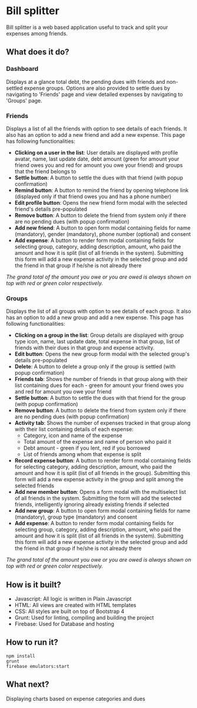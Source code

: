# Bill splitter

Bill splitter is a web based application useful to track and split your expenses among friends.

## What does it do?
### Dashboard
Displays at a glance total debt, the pending dues with friends and non-settled expense groups. Options are also provided to settle dues by navigating to 'Friends' page and view detailed expenses by navigating to 'Groups' page.

### Friends
Displays a list of all the friends with option to see details of each friends. It also has an option to add a new friend and add a new expense. This page has following functionalities:

* **Clicking on a user in the list**: User details are displayed with profile avatar, name, last update date, debt amount (green for amount your friend owes you and red for amount you owe your friend) and groups that the friend belongs to
* **Settle button**: A button to settle the dues with that friend (with popup confirmation)
* **Remind button**: A button to remind the friend by opening telephone link (displayed only if that friend owes you and has a phone number)
* **Edit profile button**: Opens the new friend form modal with the selected friend's details pre-populated
* **Remove button**: A button to delete the friend from system only if there are no pending dues (with popup confirmation)
* **Add new friend**: A button to open form modal containing fields for name (mandatory), gender (mandatory), phone number (optional) and consent
* **Add expense**: A button to render form modal containing fields for selecting group, category, adding description, amount, who paid the amount and how it is split (list of all friends in the system). Submitting this form will add a new expense activity in the selected group and add the friend in that group if he/she is not already there

_The grand total of the amount you owe or you are owed is always shown on top with red or green color respectively._

### Groups
Displays the list of all groups with option to see details of each group. It also has an option to add a new group and add a new expense. This page has following functionalities:

* **Clicking on a group in the list**: Group details are displayed with group type icon, name, last update date, total expense in that group, list of friends with their dues in that group and expense activity.
* **Edit button**: Opens the new group form modal with the selected group's details pre-populated
* **Delete**: A button to delete a group only if the group is settled (with popup confirmation)
* **Friends tab**: Shows the number of friends in that group along with their list containing dues for each - green for amount your friend owes you and red for amount you owe your friend
* **Settle button**: A button to settle the dues with that friend for the group (with popup confirmation)
* **Remove button**: A button to delete the friend from system only if there are no pending dues (with popup confirmation)
* **Activity tab**: Shows the number of expenses tracked in that group along with their list containing details of each expense:
  * Category, icon and name of the expense
  * Total amount of the expense and name of person who paid it
  * Debt amount - green if you lent, red if you borrowed
  * List of friends among whom that expense is split
* **Record expense button**: A button to render form modal containing fields for selecting category, adding description, amount, who paid the amount and how it is split (list of all friends in the group). Submitting this form will add a new expense activity in the group and split among the selected friends
* **Add new member button**: Opens a form modal with the multiselect list of all friends in the system. Submitting the form will add the selected friends, intelligently ignoring already existing friends if selected
* **Add new group**: A button to open form modal containing fields for name (mandatory), group type (mandatory) and consent
* **Add expense**: A button to render form modal containing fields for selecting group, category, adding description, amount, who paid the amount and how it is split (list of all friends in the system). Submitting this form will add a new expense activity in the selected group and add the friend in that group if he/she is not already there

_The grand total of the amount you owe or you are owed is always shown on top with red or green color respectively._

## How is it built?

* Javascript: All logic is written in Plain Javascript
* HTML: All views are created with HTML templates
* CSS: All styles are built on top of Bootstrap 4
* Grunt: Used for linting, compiling and building the project
* Firebase: Used for Database and hosting

## How to run it?

```
npm install
grunt
firebase emulators:start
```

## What next?
Displaying charts based on expense categories and dues
